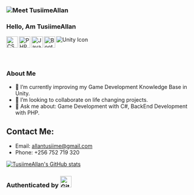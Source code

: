 ### <img src="https://media.giphy.com/media/L1R1tvI9svkIWwpVYr/giphy.gif" alt="Meet TusiimeAllan"> 

### Hello, Am TusiimeAllan

<img src="https://raw.githubusercontent.com/jmnote/z-icons/master/svg/csharp.svg" height="30px" align="left" alt="CSharp Icon" />
<img src="https://raw.githubusercontent.com/jmnote/z-icons/master/svg/php.svg" height="30px" align="left" alt="PHP icon" />
<img src="https://raw.githubusercontent.com/jmnote/z-icons/master/svg/javascript.svg" height="30px" align="left" alt="Javascript Icon" />
<img src="https://raw.githubusercontent.com/jmnote/z-icons/master/svg/bootstrap.svg" height="30px" align="left" alt="Bootsrap Icon" />
<img src="https://user-images.githubusercontent.com/9201005/61173208-81056980-a590-11e9-8211-41f841e9f8ca.png" alt="Unity Icon" />

<br/><br/>

### About Me

- 🌱 I’m currently improving my Game Development Knowledge Base in Unity.
- 👯 I’m looking to collaborate on life changing projects.
- 💬 Ask me about: Game Development with C#, BackEnd Development with PHP.

## Contact Me:
- Email: allantusiime@gmail.com
- Phone: +256 752 719 320


[![TusiimeAllan's GitHub stats](https://github-readme-stats.vercel.app/api?username=TusiimeAllan&count_private=true&show_icons=true&theme=prussian)](https://github.com/anuraghazra/github-readme-stats)


### Authenticated by <img src="https://raw.githubusercontent.com/jmnote/z-icons/master/88x31/github.png" height="30px" alt="Github Icon">
